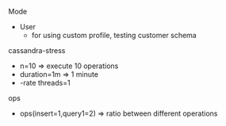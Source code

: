 Mode
* User
  * for using custom profile, testing customer schema

cassandra-stress
* n=10          =>  execute 10 operations
* duration=1m   => 1 minute
* -rate threads=1

ops
* ops(insert=1,query1=2)   => ratio between different operations
